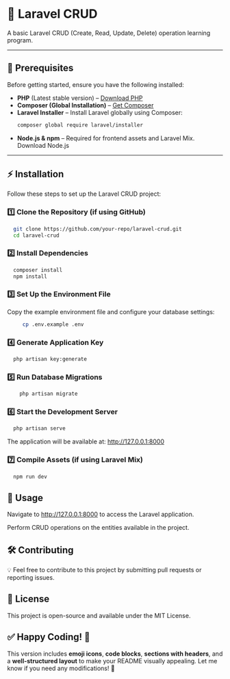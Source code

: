 # 🚀 Laravel CRUD  
A basic Laravel CRUD (Create, Read, Update, Delete) operation learning program.  

---

## 📌 Prerequisites  
Before getting started, ensure you have the following installed:  

- **PHP** (Latest stable version) – [Download PHP](https://www.php.net/downloads)  
- **Composer (Global Installation)** – [Get Composer](https://getcomposer.org/download/)  
- **Laravel Installer** – Install Laravel globally using Composer:  
  ```sh
  composer global require laravel/installer
- **Node.js & npm** – Required for frontend assets and Laravel Mix. Download Node.js

---

## ⚡ Installation
Follow these steps to set up the Laravel CRUD project:

### 1️⃣ Clone the Repository (if using GitHub)
 ```sh
   git clone https://github.com/your-repo/laravel-crud.git
   cd laravel-crud
```

### 2️⃣ Install Dependencies
 ```sh
   composer install
   npm install
```

### 3️⃣ Set Up the Environment File
Copy the example environment file and configure your database settings:
 ```sh
      cp .env.example .env
```

### 4️⃣ Generate Application Key
 ```sh
   php artisan key:generate
```


### 5️⃣ Run Database Migrations
 ```sh
     php artisan migrate
```


### 6️⃣ Start the Development Server
 ```sh
   php artisan serve
 ```
The application will be available at: http://127.0.0.1:8000



### 7️⃣ Compile Assets (if using Laravel Mix)
```sh
  npm run dev
```


## 🎯 Usage
Navigate to http://127.0.0.1:8000 to access the Laravel application.

Perform CRUD operations on the entities available in the project.

## 🛠 Contributing
💡 Feel free to contribute to this project by submitting pull requests or reporting issues.

## 📜 License
This project is open-source and available under the MIT License.

## ✅ Happy Coding! 🚀

This version includes **emoji icons**, **code blocks**, **sections with headers**, and a **well-structured layout** to make your README visually appealing. Let me know if you need any modifications! 🚀



